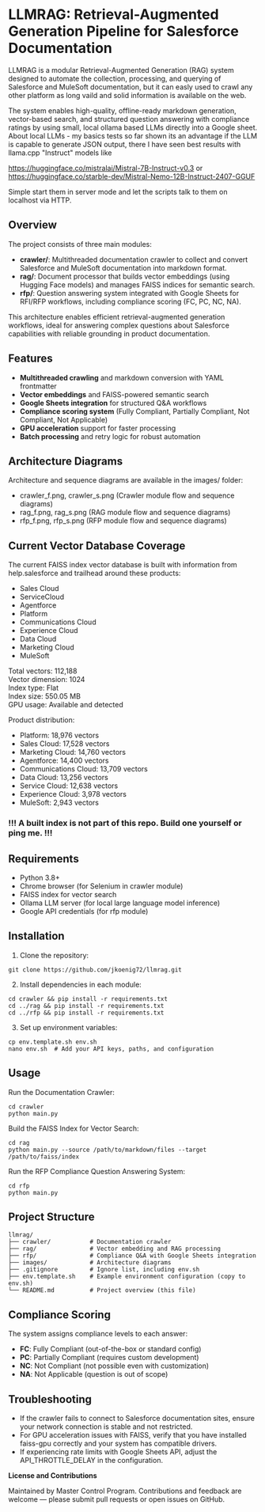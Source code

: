 # LLMRAG: Retrieval-Augmented Generation Pipeline for Salesforce Documentation

LLMRAG is a modular Retrieval-Augmented Generation (RAG) system designed to automate the collection, processing, and querying of Salesforce and MuleSoft documentation, but it can easly used to crawl any other platform as long vaild and solid information is available on the web. 

The system enables high-quality, offline-ready markdown generation, vector-based search, and structured question answering with compliance ratings by using small, local ollama based LLMs directly into a Google sheet. About local LLMs - my basics tests so far shown its an advantage if the LLM is capable to generate JSON output, there I have seen best results with llama.cpp "Instruct" models like

https://huggingface.co/mistralai/Mistral-7B-Instruct-v0.3 
or 
https://huggingface.co/starble-dev/Mistral-Nemo-12B-Instruct-2407-GGUF

Simple start them in server mode and let the scripts talk to them on localhost via HTTP. 

## Overview

The project consists of three main modules:

- **crawler/**: Multithreaded documentation crawler to collect and convert Salesforce and MuleSoft documentation into markdown format.
- **rag/**: Document processor that builds vector embeddings (using Hugging Face models) and manages FAISS indices for semantic search.
- **rfp/**: Question answering system integrated with Google Sheets for RFI/RFP workflows, including compliance scoring (FC, PC, NC, NA).

This architecture enables efficient retrieval-augmented generation workflows, ideal for answering complex questions about Salesforce capabilities with reliable grounding in product documentation.

## Features

- **Multithreaded crawling** and markdown conversion with YAML frontmatter
- **Vector embeddings** and FAISS-powered semantic search
- **Google Sheets integration** for structured Q&A workflows
- **Compliance scoring system** (Fully Compliant, Partially Compliant, Not Compliant, Not Applicable)
- **GPU acceleration** support for faster processing
- **Batch processing** and retry logic for robust automation

## Architecture Diagrams

Architecture and sequence diagrams are available in the images/ folder:

- crawler_f.png, crawler_s.png (Crawler module flow and sequence diagrams)
- rag_f.png, rag_s.png (RAG module flow and sequence diagrams)
- rfp_f.png, rfp_s.png (RFP module flow and sequence diagrams)

## Current Vector Database Coverage

The current FAISS index vector database is built with information from help.salesforce and trailhead around these products:

- Sales Cloud
- ServiceCloud
- Agentforce
- Platform
- Communications Cloud
- Experience Cloud
- Data Cloud
- Marketing Cloud
- MuleSoft

Total vectors: 112,188  
Vector dimension: 1024  
Index type: Flat  
Index size: 550.05 MB  
GPU usage: Available and detected

Product distribution:
  - Platform: 18,976 vectors
  - Sales Cloud: 17,528 vectors
  - Marketing Cloud: 14,760 vectors
  - Agentforce: 14,400 vectors
  - Communications Cloud: 13,709 vectors
  - Data Cloud: 13,256 vectors
  - Service Cloud: 12,638 vectors
  - Experience Cloud: 3,978 vectors
  - MuleSoft: 2,943 vectors

### !!! A built index is not part of this repo. Build one yourself or ping me. !!! 

## Requirements

- Python 3.8+
- Chrome browser (for Selenium in crawler module)
- FAISS index for vector search
- Ollama LLM server (for local large language model inference)
- Google API credentials (for rfp module)

## Installation

1. Clone the repository:
```
git clone https://github.com/jkoenig72/llmrag.git
```

2. Install dependencies in each module:
```
cd crawler && pip install -r requirements.txt
cd ../rag && pip install -r requirements.txt
cd ../rfp && pip install -r requirements.txt
```

3. Set up environment variables:
```
cp env.template.sh env.sh
nano env.sh  # Add your API keys, paths, and configuration
```

## Usage

Run the Documentation Crawler:
```
cd crawler
python main.py
```

Build the FAISS Index for Vector Search:
```
cd rag
python main.py --source /path/to/markdown/files --target /path/to/faiss/index
```

Run the RFP Compliance Question Answering System:
```
cd rfp
python main.py
```

## Project Structure

```
llmrag/
├── crawler/           # Documentation crawler
├── rag/               # Vector embedding and RAG processing
├── rfp/               # Compliance Q&A with Google Sheets integration
├── images/            # Architecture diagrams
├── .gitignore         # Ignore list, including env.sh
├── env.template.sh    # Example environment configuration (copy to env.sh)
└── README.md          # Project overview (this file)
```

## Compliance Scoring

The system assigns compliance levels to each answer:

- **FC**: Fully Compliant (out-of-the-box or standard config)
- **PC**: Partially Compliant (requires custom development)
- **NC**: Not Compliant (not possible even with customization)
- **NA**: Not Applicable (question is out of scope)

## Troubleshooting

- If the crawler fails to connect to Salesforce documentation sites, ensure your network connection is stable and not restricted.
- For GPU acceleration issues with FAISS, verify that you have installed faiss-gpu correctly and your system has compatible drivers.
- If experiencing rate limits with Google Sheets API, adjust the API_THROTTLE_DELAY in the configuration.

**License and Contributions**

Maintained by Master Control Program. Contributions and feedback are welcome — please submit pull requests or open issues on GitHub.
